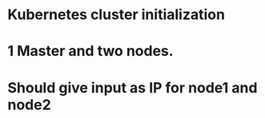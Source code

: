# Kubernetes cluster initialization
# 1 Master and two nodes.
# Should give input as IP for node1 and node2
